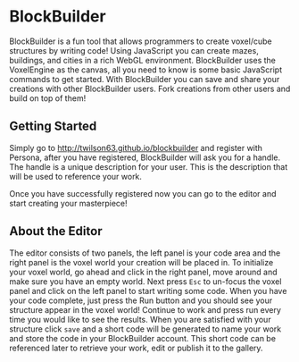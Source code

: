 # BlockBuilder

BlockBuilder is a fun tool that allows programmers to create voxel/cube structures by writing code!  Using JavaScript you can create mazes, buildings, and cities in a rich WebGL environment.  BlockBuilder uses the VoxelEngine as the canvas, all you need to know is some basic JavaScript commands to get started.  With BlockBuilder you can save and share your creations with other BlockBuilder users.  Fork creations from other users and build on top of them!

## Getting Started

Simply go to http://twilson63.github.io/blockbuilder and register with Persona, after you have registered, BlockBuilder will ask you for a handle.  The handle is a unique description for your user.  This is the description that will be used to reference your work.  

Once you have successfully registered now you can go to the editor and start creating your masterpiece!  

## About the Editor

The editor consists of two panels, the left panel is your code area and the right panel is the voxel world your creation will be placed in.  To initialize your voxel world, go ahead and click in the right panel, move around and make sure you have an empty world.  Next press `Esc` to un-focus the voxel panel and click on the left panel to start writing some code.  When you have your code complete, just press the Run button and you should see your structure appear in the voxel world!  Continue to work and press run every time you would like to  see the results.  When you are satisfied with your structure click `save` and a short code will be generated to name your work and store the code in your BlockBuilder account.  This short code can be referenced later to retrieve your work, edit or publish it to the gallery.


